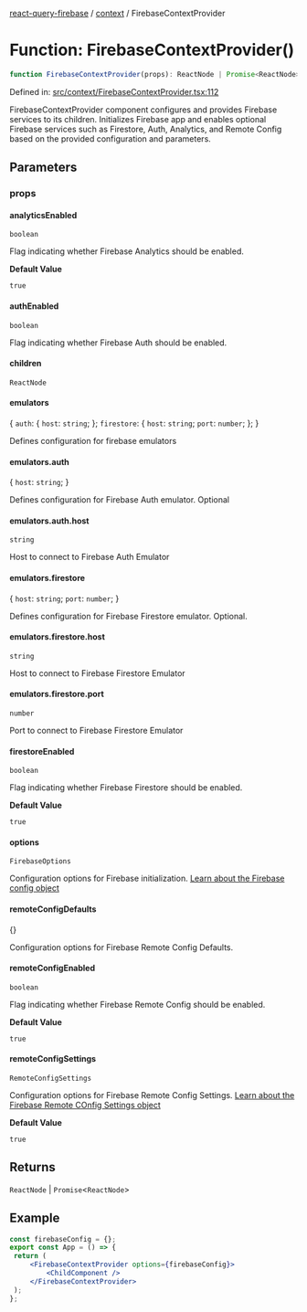 [react-query-firebase](../../modules.md) / [context](../index.md) / FirebaseContextProvider

# Function: FirebaseContextProvider()

```ts
function FirebaseContextProvider(props): ReactNode | Promise<ReactNode>
```

Defined in: [src/context/FirebaseContextProvider.tsx:112](https://github.com/vpishuk/react-query-firebase/blob/2814a7f726829eb67b40b71ca1e3d6c86fc8bb8b/src/context/FirebaseContextProvider.tsx#L112)

FirebaseContextProvider component configures and provides Firebase services to its children.
Initializes Firebase app and enables optional Firebase services such as Firestore, Auth, Analytics,
and Remote Config based on the provided configuration and parameters.

## Parameters

### props

#### analyticsEnabled

`boolean`

Flag indicating whether Firebase Analytics should be enabled.

**Default Value**

`true`

#### authEnabled

`boolean`

Flag indicating whether Firebase Auth should be enabled.

#### children

`ReactNode`

#### emulators

\{
  `auth`: \{
     `host`: `string`;
    \};
  `firestore`: \{
     `host`: `string`;
     `port`: `number`;
    \};
 \}

Defines configuration for firebase emulators

#### emulators.auth

\{
  `host`: `string`;
 \}

Defines configuration for Firebase Auth emulator. Optional

#### emulators.auth.host

`string`

Host to connect to Firebase Auth Emulator

#### emulators.firestore

\{
  `host`: `string`;
  `port`: `number`;
 \}

Defines configuration for Firebase Firestore emulator. Optional.

#### emulators.firestore.host

`string`

Host to connect to Firebase Firestore Emulator

#### emulators.firestore.port

`number`

Port to connect to Firebase Firestore Emulator

#### firestoreEnabled

`boolean`

Flag indicating whether Firebase Firestore should be enabled.

**Default Value**

`true`

#### options

`FirebaseOptions`

Configuration options for Firebase initialization. [Learn about the Firebase config object](https://firebase.google.com/docs/web/setup#config-object)

#### remoteConfigDefaults

\{\}

Configuration options for Firebase Remote Config Defaults.

#### remoteConfigEnabled

`boolean`

Flag indicating whether Firebase Remote Config should be enabled.

**Default Value**

`true`

#### remoteConfigSettings

`RemoteConfigSettings`

Configuration options for Firebase Remote Config Settings. [Learn about the Firebase Remote COnfig Settings object](https://firebase.google.com/docs/reference/js/remote-config.remoteconfigsettings)

**Default Value**

`true`

## Returns

`ReactNode` \| `Promise`\<`ReactNode`\>

## Example

```jsx
const firebaseConfig = {};
export const App = () => {
 return (
     <FirebaseContextProvider options={firebaseConfig}>
         <ChildComponent />
     </FirebaseContextProvider>
 );
};
```

